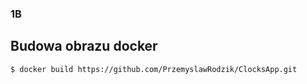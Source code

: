 ### 1B 
## Budowa obrazu docker 

```sh
$ docker build https://github.com/PrzemyslawRodzik/ClocksApp.git
```
